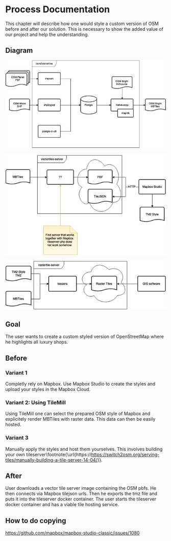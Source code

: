 # Process Documentation

This chapter will describe how one would style a custom version
of OSM before and after our solution. This is necessary
to show the added value of our project and help the understanding.

## Diagram

![Flow diagram of producing vector tiles from OSM planet files \label{ref_a_figure}](source/figures/osm2vectortiles.png)

![Flow diagram of serving vector tiles to Mapbox Studio \label{ref_a_figure}](source/figures/vectortiles-server.png)

![Flow diagram of serving raster tiles to a web client \label{ref_a_figure}](source/figures/rastertiles-server.png)

## Goal

The user wants to create a custom styled version of OpenStreetMap
where he highlights all luxury shops.

## Before

### Variant 1

Completly rely on Mapbox. Use Mapbox Studio to create the styles
and upload your styles in the Mapbox Cloud.

### Variant 2: Using TileMill

Using TileMill one can select the prepared OSM style of Mapbox
and explicitely render MBTiles with raster data.
This data can then be easily hosted.


### Variant 3

Manually apply the styles and host them yourselves.
This involves building your own tileserver\footnote{\url{https://https://switch2osm.org/serving-tiles/manually-building-a-tile-server-14-04/}}.

## After

User downloads a vector tile server image containing the OSM pbfs.
He then connects via Mapbox tilejson urls.
Then he exports the tmz file and puts it into the tileserver docker container.
The user starts the tileserver docker container and has a viable tile hosting service.

## How to do copying

https://github.com/mapbox/mapbox-studio-classic/issues/1080
